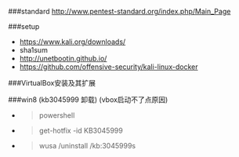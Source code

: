 ###standard
http://www.pentest-standard.org/index.php/Main_Page

###setup
* https://www.kali.org/downloads/
* sha1sum
* http://unetbootin.github.io/
* https://github.com/offensive-security/kali-linux-docker


###VirtualBox安装及其扩展

###win8 (kb3045999 卸载) (vbox启动不了点原因)
+ > powershell
+ > get-hotfix -id KB3045999
+ > wusa /uninstall /kb:3045999s

